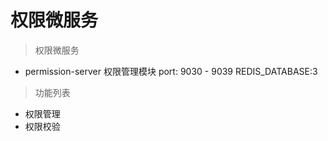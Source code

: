 # 权限微服务
> 权限微服务

- permission-server    权限管理模块      port: 9030 - 9039  REDIS_DATABASE:3

> 功能列表
- 权限管理
- 权限校验